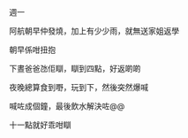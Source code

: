 週一

阿航朝早仲發燒，加上有少少雨，就無送家姐返學

朝早係咁扭抱

下晝爸爸氹佢瞓，瞓到四點，好返啲啲

夜晚總算食到嘢，玩到下，然後突然爆喊

喊咗成個鐘，最後飲水解決咗@@

十一點就好乖咁瞓
